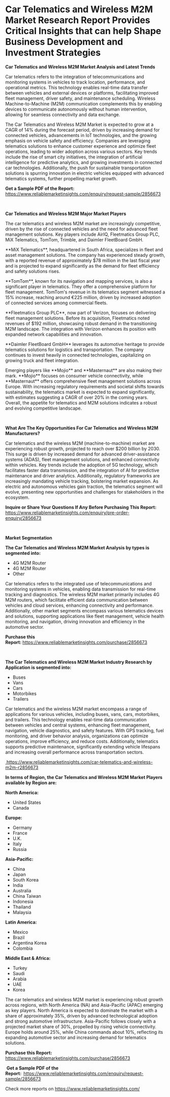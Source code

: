 <p><h1>Car Telematics and Wireless M2M Market Research Report Provides Critical Insights that can help Shape Business Development and Investment Strategies</h1></p><p><strong>Car Telematics and Wireless M2M Market Analysis and Latest Trends</strong></p>
<p><p>Car telematics refers to the integration of telecommunications and monitoring systems in vehicles to track location, performance, and operational metrics. This technology enables real-time data transfer between vehicles and external devices or platforms, facilitating improved fleet management, driver safety, and maintenance scheduling. Wireless Machine-to-Machine (M2M) communication complements this by enabling devices to communicate autonomously without human intervention, allowing for seamless connectivity and data exchange.</p><p>The Car Telematics and Wireless M2M Market is expected to grow at a CAGR of 14% during the forecast period, driven by increasing demand for connected vehicles, advancements in IoT technologies, and the growing emphasis on vehicle safety and efficiency. Companies are leveraging telematics solutions to enhance customer experience and optimize fleet operations, leading to wider adoption across various sectors. Key trends include the rise of smart city initiatives, the integration of artificial intelligence for predictive analytics, and growing investments in connected car technologies. Additionally, the push for sustainable transportation solutions is spurring innovation in electric vehicles equipped with advanced telematics systems, further propelling market growth.</p></p>
<p><strong>Get a Sample PDF of the Report:&nbsp;</strong> <a href="https://www.reliablemarketinsights.com/enquiry/request-sample/2856673?utm_campaign=2535&utm_medium=2&utm_source=Github&utm_content=ia&utm_term=12032025&utm_id=car-telematics-and-wireless-m2m">https://www.reliablemarketinsights.com/enquiry/request-sample/2856673</a></p>
<p>&nbsp;</p>
<p><strong>Car Telematics and Wireless M2M Major Market Players</strong></p>
<p><p>The car telematics and wireless M2M market are increasingly competitive, driven by the rise of connected vehicles and the need for advanced fleet management solutions. Key players include AirIQ, Fleetmatics Group PLC, MiX Telematics, TomTom, Trimble, and Daimler FleetBoard GmbH.</p><p>**MiX Telematics**, headquartered in South Africa, specializes in fleet and asset management solutions. The company has experienced steady growth, with a reported revenue of approximately $78 million in the last fiscal year and is projected to expand significantly as the demand for fleet efficiency and safety solutions rises.</p><p>**TomTom**, known for its navigation and mapping services, is also a significant player in telematics. They offer a comprehensive platform for fleet management. TomTom's revenue in its telematics segment witnessed a 15% increase, reaching around €225 million, driven by increased adoption of connected services among commercial fleets.</p><p>**Fleetmatics Group PLC**, now part of Verizon, focuses on delivering fleet management solutions. Before its acquisition, Fleetmatics noted revenues of $192 million, showcasing robust demand in the transitioning M2M landscape. The integration with Verizon enhances its position with expanded network capabilities and innovation.</p><p>**Daimler FleetBoard GmbH** leverages its automotive heritage to provide telematics solutions for logistics and transportation. The company continues to invest heavily in connected technologies, capitalizing on growing truck and fleet integration.</p><p>Emerging players like **Mojio** and **Masternaut** are also making their mark. **Mojio** focuses on consumer vehicle connectivity, while **Masternaut** offers comprehensive fleet management solutions across Europe. With increasing regulatory requirements and societal shifts towards sustainability, the telematics market is expected to expand significantly, with estimates suggesting a CAGR of over 20% in the coming years. Overall, the appetite for telematics and M2M solutions indicates a robust and evolving competitive landscape.</p></p>
<p>&nbsp;</p>
<p><strong>What Are The Key Opportunities For Car Telematics and Wireless M2M Manufacturers?</strong></p>
<p><p>Car telematics and the wireless M2M (machine-to-machine) market are experiencing robust growth, projected to reach over $200 billion by 2030. This surge is driven by increased demand for advanced driver-assistance systems (ADAS), fleet management solutions, and enhanced connectivity within vehicles. Key trends include the adoption of 5G technology, which facilitates faster data transmission, and the integration of AI for predictive maintenance and driver analytics. Additionally, regulatory frameworks are increasingly mandating vehicle tracking, bolstering market expansion. As electric and autonomous vehicles gain traction, the telematics segment will evolve, presenting new opportunities and challenges for stakeholders in the ecosystem.</p></p>
<p><strong>Inquire or Share Your Questions If Any Before Purchasing This Report:</strong> <a href="https://www.reliablemarketinsights.com/enquiry/pre-order-enquiry/2856673?utm_campaign=2535&utm_medium=2&utm_source=Github&utm_content=ia&utm_term=12032025&utm_id=car-telematics-and-wireless-m2m">https://www.reliablemarketinsights.com/enquiry/pre-order-enquiry/2856673</a></p>
<p>&nbsp;</p>
<p><strong>Market Segmentation</strong></p>
<p><strong>The Car Telematics and Wireless M2M Market Analysis by types is segmented into:</strong></p>
<p><ul><li>4G M2M Router</li><li>4G M2M Router</li><li>Other</li></ul></p>
<p><p>Car telematics refers to the integrated use of telecommunications and monitoring systems in vehicles, enabling data transmission for real-time tracking and diagnostics. The wireless M2M market primarily includes 4G M2M routers, which facilitate efficient data communication between vehicles and cloud services, enhancing connectivity and performance. Additionally, other market segments encompass various telematics devices and solutions, supporting applications like fleet management, vehicle health monitoring, and navigation, driving innovation and efficiency in the automotive sector.</p></p>
<p><strong>Purchase this Report:&nbsp;</strong><a href="https://www.reliablemarketinsights.com/purchase/2856673?utm_campaign=2535&utm_medium=2&utm_source=Github&utm_content=ia&utm_term=12032025&utm_id=car-telematics-and-wireless-m2m">https://www.reliablemarketinsights.com/purchase/2856673</a></p>
<p>&nbsp;</p>
<p><strong>The Car Telematics and Wireless M2M Market Industry Research by Application is segmented into:</strong></p>
<p><ul><li>Buses</li><li>Vans</li><li>Cars</li><li>Motorbikes</li><li>Trailers</li></ul></p>
<p><p>Car telematics and the wireless M2M market encompass a range of applications for various vehicles, including buses, vans, cars, motorbikes, and trailers. This technology enables real-time data communication between vehicles and central systems, enhancing fleet management, navigation, vehicle diagnostics, and safety features. With GPS tracking, fuel monitoring, and driver behavior analysis, organizations can optimize operations, improve efficiency, and reduce costs. Additionally, telematics supports predictive maintenance, significantly extending vehicle lifespans and increasing overall performance across transportation sectors.</p></p>
<p><a href="https://www.reliablemarketinsights.com/car-telematics-and-wireless-m2m-r2856673?utm_campaign=2535&utm_medium=2&utm_source=Github&utm_content=ia&utm_term=12032025&utm_id=car-telematics-and-wireless-m2m">&nbsp;https://www.reliablemarketinsights.com/car-telematics-and-wireless-m2m-r2856673</a></p>
<p><strong>In terms of Region, the Car Telematics and Wireless M2M Market Players available by Region are:</strong></p>
<p>
    <p> <strong> North America: </strong>
        <ul>
            <li>United States</li>
            <li>Canada</li>
        </ul>
        </p> 
    <p> <strong> Europe: </strong>
        <ul>
            <li>Germany</li>
            <li>France</li>
            <li>U.K.</li>
            <li>Italy</li>
            <li>Russia</li>
        </ul>
        </p> 
    <p> <strong> Asia-Pacific: </strong>
        <ul>
            <li>China</li>
            <li>Japan</li>
            <li>South Korea</li>
            <li>India</li>
            <li>Australia</li>
            <li>China Taiwan</li>
            <li>Indonesia</li>
            <li>Thailand</li>
            <li>Malaysia</li>
        </ul>
        </p> 
    <p> <strong> Latin America: </strong>
        <ul>
            <li>Mexico</li>
            <li>Brazil</li>
            <li>Argentina Korea</li>
            <li>Colombia</li>
        </ul>
        </p> 
    <p> <strong> Middle East & Africa: </strong>
        <ul>
            <li>Turkey</li>
            <li>Saudi</li>
            <li>Arabia</li>
            <li>UAE</li>
            <li>Korea</li>
        </ul>
    </p>
    </p>
<p><p>The car telematics and wireless M2M market is experiencing robust growth across regions, with North America (NA) and Asia-Pacific (APAC) emerging as key players. North America is expected to dominate the market with a share of approximately 35%, driven by advanced technological adoption and strong automotive infrastructure. Asia-Pacific follows closely with a projected market share of 30%, propelled by rising vehicle connectivity. Europe holds around 25%, while China commands about 10%, reflecting its expanding automotive sector and increasing demand for telematics solutions.</p></p>
<p><strong>Purchase this Report: </strong><a href="https://www.reliablemarketinsights.com/purchase/2856673?utm_campaign=2535&utm_medium=2&utm_source=Github&utm_content=ia&utm_term=12032025&utm_id=car-telematics-and-wireless-m2m">https://www.reliablemarketinsights.com/purchase/2856673</a></p>
<p>&nbsp;<strong>Get a Sample PDF of the Report:&nbsp;&nbsp;</strong><a href="https://www.reliablemarketinsights.com/enquiry/request-sample/2856673?utm_campaign=2535&utm_medium=2&utm_source=Github&utm_content=ia&utm_term=12032025&utm_id=car-telematics-and-wireless-m2m">https://www.reliablemarketinsights.com/enquiry/request-sample/2856673</a></p>
<p><strong></strong></p>
<p>Check more reports on <a href="https://www.reliablemarketinsights.com/?utm_campaign=2535&utm_medium=2&utm_source=Github&utm_content=ia&utm_term=12032025&utm_id=car-telematics-and-wireless-m2m">https://www.reliablemarketinsights.com/</a></p>